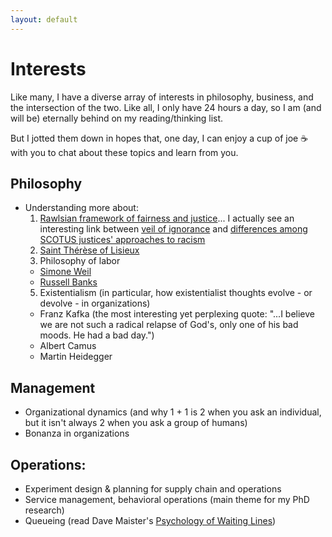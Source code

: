 ```yaml
---
layout: default
---
```


# Interests

Like many, I have a diverse array of interests in philosophy, business, and the intersection of the two. Like all, I only have 24 hours a day, so I am (and will be) eternally behind on my reading/thinking list.

But I jotted them down in hopes that, one day, I can enjoy a cup of joe ☕ with you to chat about these topics and learn from you.

## Philosophy
- Understanding more about:
  1. [Rawlsian framework of fairness and justice](https://plato.stanford.edu/entries/rawls/#JusFaiJusWitLibSoc)... I actually see an interesting link between [veil of ignorance](https://ethicsunwrapped.utexas.edu/glossary/veil-of-ignorance) and [differences among SCOTUS justices' approaches to racism](https://www.corteidh.or.cr/tablas/r33547.pdf)
  2. [Saint Thérèse of Lisieux](https://www.littleflower.org/st-therese/)
  3. Philosophy of labor
    * [Simone Weil](https://plato.stanford.edu/entries/simone-weil/)
    * [Russell Banks](https://www.russellbanks.com/)
  5. Existentialism (in particular, how existentialist thoughts evolve - or devolve - in organizations)
    * Franz Kafka (the most interesting yet perplexing quote: "...I believe we are not such a radical relapse of God's, only one of his bad moods. He had a bad day.")
    * Albert Camus 
    * Martin Heidegger

## Management
- Organizational dynamics (and why 1 + 1 is 2 when you ask an individual, but it isn't always 2 when you ask a group of humans)
- Bonanza in organizations

## Operations:
 - Experiment design & planning for supply chain and operations
 - Service management, behavioral operations (main theme for my PhD research)
 - Queueing (read Dave Maister's [Psychology of Waiting Lines](https://davidmaister.com/wp-content/themes/davidmaister/pdf/PsycholgyofWaitingLines751.pdf))
